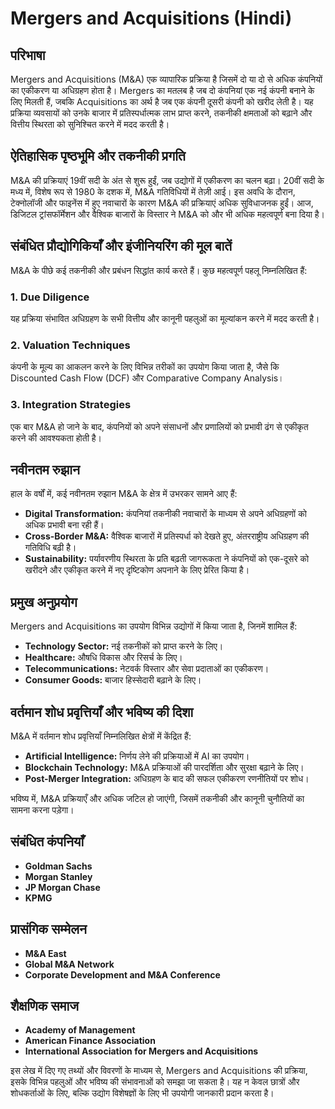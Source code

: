 # Mergers and Acquisitions (Hindi)

## परिभाषा

Mergers and Acquisitions (M&A) एक व्यापारिक प्रक्रिया है जिसमें दो या दो से अधिक कंपनियों का एकीकरण या अधिग्रहण होता है। Mergers का मतलब है जब दो कंपनियां एक नई कंपनी बनाने के लिए मिलती हैं, जबकि Acquisitions का अर्थ है जब एक कंपनी दूसरी कंपनी को खरीद लेती है। यह प्रक्रिया व्यवसायों को उनके बाजार में प्रतिस्पर्धात्मक लाभ प्राप्त करने, तकनीकी क्षमताओं को बढ़ाने और वित्तीय स्थिरता को सुनिश्चित करने में मदद करती है।

## ऐतिहासिक पृष्ठभूमि और तकनीकी प्रगति

M&A की प्रक्रियाएं 19वीं सदी के अंत से शुरू हुईं, जब उद्योगों में एकीकरण का चलन बढ़ा। 20वीं सदी के मध्य में, विशेष रूप से 1980 के दशक में, M&A गतिविधियों में तेज़ी आई। इस अवधि के दौरान, टेक्नोलॉजी और फाइनेंस में हुए नवाचारों के कारण M&A की प्रक्रियाएं अधिक सुविधाजनक हुईं। आज, डिजिटल ट्रांसफॉर्मेशन और वैश्विक बाजारों के विस्तार ने M&A को और भी अधिक महत्वपूर्ण बना दिया है।

## संबंधित प्रौद्योगिकियाँ और इंजीनियरिंग की मूल बातें

M&A के पीछे कई तकनीकी और प्रबंधन सिद्धांत कार्य करते हैं। कुछ महत्वपूर्ण पहलू निम्नलिखित हैं:

### 1. **Due Diligence**
यह प्रक्रिया संभावित अधिग्रहण के सभी वित्तीय और कानूनी पहलुओं का मूल्यांकन करने में मदद करती है।

### 2. **Valuation Techniques**
कंपनी के मूल्य का आकलन करने के लिए विभिन्न तरीकों का उपयोग किया जाता है, जैसे कि Discounted Cash Flow (DCF) और Comparative Company Analysis।

### 3. **Integration Strategies**
एक बार M&A हो जाने के बाद, कंपनियों को अपने संसाधनों और प्रणालियों को प्रभावी ढंग से एकीकृत करने की आवश्यकता होती है।

## नवीनतम रुझान

हाल के वर्षों में, कई नवीनतम रुझान M&A के क्षेत्र में उभरकर सामने आए हैं:

- **Digital Transformation:** कंपनियां तकनीकी नवाचारों के माध्यम से अपने अधिग्रहणों को अधिक प्रभावी बना रही हैं।
- **Cross-Border M&A:** वैश्विक बाजारों में प्रतिस्पर्धा को देखते हुए, अंतरराष्ट्रीय अधिग्रहण की गतिविधि बढ़ी है।
- **Sustainability:** पर्यावरणीय स्थिरता के प्रति बढ़ती जागरूकता ने कंपनियों को एक-दूसरे को खरीदने और एकीकृत करने में नए दृष्टिकोण अपनाने के लिए प्रेरित किया है।

## प्रमुख अनुप्रयोग

Mergers and Acquisitions का उपयोग विभिन्न उद्योगों में किया जाता है, जिनमें शामिल हैं:

- **Technology Sector:** नई तकनीकों को प्राप्त करने के लिए।
- **Healthcare:** औषधि विकास और रिसर्च के लिए।
- **Telecommunications:** नेटवर्क विस्तार और सेवा प्रदाताओं का एकीकरण।
- **Consumer Goods:** बाजार हिस्सेदारी बढ़ाने के लिए।

## वर्तमान शोध प्रवृत्तियाँ और भविष्य की दिशा

M&A में वर्तमान शोध प्रवृत्तियाँ निम्नलिखित क्षेत्रों में केंद्रित हैं:

- **Artificial Intelligence:** निर्णय लेने की प्रक्रियाओं में AI का उपयोग।
- **Blockchain Technology:** M&A प्रक्रियाओं की पारदर्शिता और सुरक्षा बढ़ाने के लिए।
- **Post-Merger Integration:** अधिग्रहण के बाद की सफल एकीकरण रणनीतियों पर शोध।

भविष्य में, M&A प्रक्रियाएँ और अधिक जटिल हो जाएंगी, जिसमें तकनीकी और कानूनी चुनौतियों का सामना करना पड़ेगा।

## संबंधित कंपनियाँ

- **Goldman Sachs**
- **Morgan Stanley**
- **JP Morgan Chase**
- **KPMG**

## प्रासंगिक सम्मेलन

- **M&A East**
- **Global M&A Network**
- **Corporate Development and M&A Conference**

## शैक्षणिक समाज

- **Academy of Management**
- **American Finance Association**
- **International Association for Mergers and Acquisitions**

इस लेख में दिए गए तथ्यों और विवरणों के माध्यम से, Mergers and Acquisitions की प्रक्रिया, इसके विभिन्न पहलुओं और भविष्य की संभावनाओं को समझा जा सकता है। यह न केवल छात्रों और शोधकर्ताओं के लिए, बल्कि उद्योग विशेषज्ञों के लिए भी उपयोगी जानकारी प्रदान करता है।